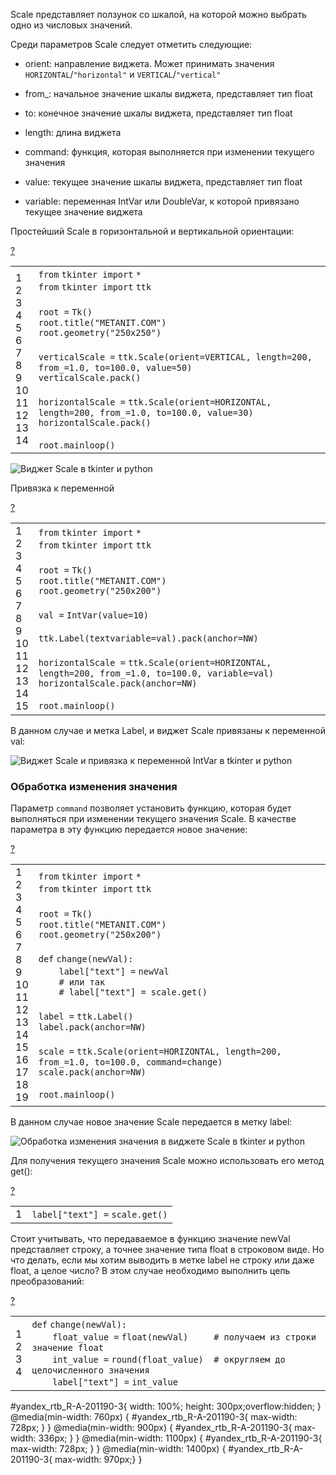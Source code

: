 Scale представляет ползунок со шкалой, на которой можно выбрать одно из числовых значений.

Среди параметров Scale следует отметить следующие:

-   orient: направление виджета. Может принимать значения `HORIZONTAL`/`"horizontal"` и `VERTICAL`/`"vertical"`
    
-   from\_: начальное значение шкалы виджета, представляет тип float
    
-   to: конечное значение шкалы виджета, представляет тип float
    
-   length: длина виджета
    
-   command: функция, которая выполняется при изменении текущего значения
    
-   value: текущее значение шкалы виджета, представляет тип float
    
-   variable: переменная IntVar или DoubleVar, к которой привязано текущее значение виджета
    

Простейший Scale в горизонтальной и вертикальной ориентации:

[?](https://metanit.com/python/tkinter/2.15.php#)

<table border="0" cellpadding="0" cellspacing="0"><tbody><tr><td class="gutter"><div class="line number1 index0 alt2">1</div><div class="line number2 index1 alt1">2</div><div class="line number3 index2 alt2">3</div><div class="line number4 index3 alt1">4</div><div class="line number5 index4 alt2">5</div><div class="line number6 index5 alt1">6</div><div class="line number7 index6 alt2">7</div><div class="line number8 index7 alt1">8</div><div class="line number9 index8 alt2">9</div><div class="line number10 index9 alt1">10</div><div class="line number11 index10 alt2">11</div><div class="line number12 index11 alt1">12</div><div class="line number13 index12 alt2">13</div><div class="line number14 index13 alt1">14</div></td><td class="code"><div class="container"><div class="line number1 index0 alt2"><code class="py keyword">from</code> <code class="py plain">tkinter </code><code class="py keyword">import</code> <code class="py keyword">*</code></div><div class="line number2 index1 alt1"><code class="py keyword">from</code> <code class="py plain">tkinter </code><code class="py keyword">import</code> <code class="py plain">ttk</code></div><div class="line number3 index2 alt2">&nbsp;</div><div class="line number4 index3 alt1"><code class="py plain">root </code><code class="py keyword">=</code> <code class="py plain">Tk()</code></div><div class="line number5 index4 alt2"><code class="py plain">root.title(</code><code class="py string">"METANIT.COM"</code><code class="py plain">)</code></div><div class="line number6 index5 alt1"><code class="py plain">root.geometry(</code><code class="py string">"250x250"</code><code class="py plain">)</code></div><div class="line number7 index6 alt2">&nbsp;</div><div class="line number8 index7 alt1"><code class="py plain">verticalScale </code><code class="py keyword">=</code> <code class="py plain">ttk.Scale(orient</code><code class="py keyword">=</code><code class="py plain">VERTICAL, length</code><code class="py keyword">=</code><code class="py value">200</code><code class="py plain">, from_</code><code class="py keyword">=</code><code class="py value">1.0</code><code class="py plain">, to</code><code class="py keyword">=</code><code class="py value">100.0</code><code class="py plain">, value</code><code class="py keyword">=</code><code class="py value">50</code><code class="py plain">)</code></div><div class="line number9 index8 alt2"><code class="py plain">verticalScale.pack()</code></div><div class="line number10 index9 alt1">&nbsp;</div><div class="line number11 index10 alt2"><code class="py plain">horizontalScale </code><code class="py keyword">=</code> <code class="py plain">ttk.Scale(orient</code><code class="py keyword">=</code><code class="py plain">HORIZONTAL, length</code><code class="py keyword">=</code><code class="py value">200</code><code class="py plain">, from_</code><code class="py keyword">=</code><code class="py value">1.0</code><code class="py plain">, to</code><code class="py keyword">=</code><code class="py value">100.0</code><code class="py plain">, value</code><code class="py keyword">=</code><code class="py value">30</code><code class="py plain">)</code></div><div class="line number12 index11 alt1"><code class="py plain">horizontalScale.pack()</code></div><div class="line number13 index12 alt2">&nbsp;</div><div class="line number14 index13 alt1"><code class="py plain">root.mainloop()</code></div></div></td></tr></tbody></table>

![Виджет Scale в tkinter и python](https://metanit.com/python/tkinter/2.15.php./pics/2.69.png)

Привязка к переменной

[?](https://metanit.com/python/tkinter/2.15.php#)

<table border="0" cellpadding="0" cellspacing="0"><tbody><tr><td class="gutter"><div class="line number1 index0 alt2">1</div><div class="line number2 index1 alt1">2</div><div class="line number3 index2 alt2">3</div><div class="line number4 index3 alt1">4</div><div class="line number5 index4 alt2">5</div><div class="line number6 index5 alt1">6</div><div class="line number7 index6 alt2">7</div><div class="line number8 index7 alt1">8</div><div class="line number9 index8 alt2">9</div><div class="line number10 index9 alt1">10</div><div class="line number11 index10 alt2">11</div><div class="line number12 index11 alt1">12</div><div class="line number13 index12 alt2">13</div><div class="line number14 index13 alt1">14</div><div class="line number15 index14 alt2">15</div></td><td class="code"><div class="container"><div class="line number1 index0 alt2"><code class="py keyword">from</code> <code class="py plain">tkinter </code><code class="py keyword">import</code> <code class="py keyword">*</code></div><div class="line number2 index1 alt1"><code class="py keyword">from</code> <code class="py plain">tkinter </code><code class="py keyword">import</code> <code class="py plain">ttk</code></div><div class="line number3 index2 alt2">&nbsp;</div><div class="line number4 index3 alt1"><code class="py plain">root </code><code class="py keyword">=</code> <code class="py plain">Tk()</code></div><div class="line number5 index4 alt2"><code class="py plain">root.title(</code><code class="py string">"METANIT.COM"</code><code class="py plain">)</code></div><div class="line number6 index5 alt1"><code class="py plain">root.geometry(</code><code class="py string">"250x200"</code><code class="py plain">)</code></div><div class="line number7 index6 alt2">&nbsp;</div><div class="line number8 index7 alt1"><code class="py plain">val </code><code class="py keyword">=</code> <code class="py plain">IntVar(value</code><code class="py keyword">=</code><code class="py value">10</code><code class="py plain">)</code></div><div class="line number9 index8 alt2">&nbsp;</div><div class="line number10 index9 alt1"><code class="py plain">ttk.Label(textvariable</code><code class="py keyword">=</code><code class="py plain">val).pack(anchor</code><code class="py keyword">=</code><code class="py plain">NW)</code></div><div class="line number11 index10 alt2">&nbsp;</div><div class="line number12 index11 alt1"><code class="py plain">horizontalScale </code><code class="py keyword">=</code> <code class="py plain">ttk.Scale(orient</code><code class="py keyword">=</code><code class="py plain">HORIZONTAL, length</code><code class="py keyword">=</code><code class="py value">200</code><code class="py plain">, from_</code><code class="py keyword">=</code><code class="py value">1.0</code><code class="py plain">, to</code><code class="py keyword">=</code><code class="py value">100.0</code><code class="py plain">, variable</code><code class="py keyword">=</code><code class="py plain">val)</code></div><div class="line number13 index12 alt2"><code class="py plain">horizontalScale.pack(anchor</code><code class="py keyword">=</code><code class="py plain">NW)</code></div><div class="line number14 index13 alt1">&nbsp;</div><div class="line number15 index14 alt2"><code class="py plain">root.mainloop()</code></div></div></td></tr></tbody></table>

В данном случае и метка Label, и виджет Scale привязаны к переменной val:

![Виджет Scale и привязка к переменной IntVar в tkinter и python](https://metanit.com/python/tkinter/2.15.php./pics/2.70.png)

### Обработка изменения значения

Параметр `command` позволяет установить функцию, которая будет выполняться при изменении текущего значения Scale. В качестве параметра в эту функцию передается новое значение:

[?](https://metanit.com/python/tkinter/2.15.php#)

<table border="0" cellpadding="0" cellspacing="0"><tbody><tr><td class="gutter"><div class="line number1 index0 alt2">1</div><div class="line number2 index1 alt1">2</div><div class="line number3 index2 alt2">3</div><div class="line number4 index3 alt1">4</div><div class="line number5 index4 alt2">5</div><div class="line number6 index5 alt1">6</div><div class="line number7 index6 alt2">7</div><div class="line number8 index7 alt1">8</div><div class="line number9 index8 alt2">9</div><div class="line number10 index9 alt1">10</div><div class="line number11 index10 alt2">11</div><div class="line number12 index11 alt1">12</div><div class="line number13 index12 alt2">13</div><div class="line number14 index13 alt1">14</div><div class="line number15 index14 alt2">15</div><div class="line number16 index15 alt1">16</div><div class="line number17 index16 alt2">17</div><div class="line number18 index17 alt1">18</div><div class="line number19 index18 alt2">19</div></td><td class="code"><div class="container"><div class="line number1 index0 alt2"><code class="py keyword">from</code> <code class="py plain">tkinter </code><code class="py keyword">import</code> <code class="py keyword">*</code></div><div class="line number2 index1 alt1"><code class="py keyword">from</code> <code class="py plain">tkinter </code><code class="py keyword">import</code> <code class="py plain">ttk</code></div><div class="line number3 index2 alt2">&nbsp;</div><div class="line number4 index3 alt1"><code class="py plain">root </code><code class="py keyword">=</code> <code class="py plain">Tk()</code></div><div class="line number5 index4 alt2"><code class="py plain">root.title(</code><code class="py string">"METANIT.COM"</code><code class="py plain">)</code></div><div class="line number6 index5 alt1"><code class="py plain">root.geometry(</code><code class="py string">"250x200"</code><code class="py plain">)</code></div><div class="line number7 index6 alt2">&nbsp;</div><div class="line number8 index7 alt1"><code class="py keyword">def</code> <code class="py plain">change(newVal):</code></div><div class="line number9 index8 alt2"><code class="py spaces">&nbsp;&nbsp;&nbsp;&nbsp;</code><code class="py plain">label[</code><code class="py string">"text"</code><code class="py plain">] </code><code class="py keyword">=</code> <code class="py plain">newVal</code></div><div class="line number10 index9 alt1"><code class="py spaces">&nbsp;&nbsp;&nbsp;&nbsp;</code><code class="py comments"># или так</code></div><div class="line number11 index10 alt2"><code class="py spaces">&nbsp;&nbsp;&nbsp;&nbsp;</code><code class="py comments"># label["text"] = scale.get()</code></div><div class="line number12 index11 alt1">&nbsp;</div><div class="line number13 index12 alt2"><code class="py plain">label </code><code class="py keyword">=</code> <code class="py plain">ttk.Label()</code></div><div class="line number14 index13 alt1"><code class="py plain">label.pack(anchor</code><code class="py keyword">=</code><code class="py plain">NW)</code></div><div class="line number15 index14 alt2">&nbsp;</div><div class="line number16 index15 alt1"><code class="py plain">scale </code><code class="py keyword">=</code> <code class="py plain">ttk.Scale(orient</code><code class="py keyword">=</code><code class="py plain">HORIZONTAL, length</code><code class="py keyword">=</code><code class="py value">200</code><code class="py plain">, from_</code><code class="py keyword">=</code><code class="py value">1.0</code><code class="py plain">, to</code><code class="py keyword">=</code><code class="py value">100.0</code><code class="py plain">, command</code><code class="py keyword">=</code><code class="py plain">change)</code></div><div class="line number17 index16 alt2"><code class="py plain">scale.pack(anchor</code><code class="py keyword">=</code><code class="py plain">NW)</code></div><div class="line number18 index17 alt1">&nbsp;</div><div class="line number19 index18 alt2"><code class="py plain">root.mainloop()</code></div></div></td></tr></tbody></table>

В данном случае новое значение Scale передается в метку label:

![Обработка изменения значения в виджете Scale в tkinter и python](https://metanit.com/python/tkinter/2.15.php./pics/2.71.png)

Для получения текущего значения Scale можно использовать его метод get():

[?](https://metanit.com/python/tkinter/2.15.php#)

<table border="0" cellpadding="0" cellspacing="0"><tbody><tr><td class="gutter"><div class="line number1 index0 alt2">1</div></td><td class="code"><div class="container"><div class="line number1 index0 alt2"><code class="py plain">label[</code><code class="py string">"text"</code><code class="py plain">] </code><code class="py keyword">=</code> <code class="py plain">scale.get()</code></div></div></td></tr></tbody></table>

Стоит учитывать, что передаваемое в функцию значение newVal представляет строку, а точнее значение типа float в строковом виде. Но что делать, если мы хотим выводить в метке label не строку или даже float, а целое число? В этом случае необходимо выполнить цепь преобразований:

[?](https://metanit.com/python/tkinter/2.15.php#)

<table border="0" cellpadding="0" cellspacing="0"><tbody><tr><td class="gutter"><div class="line number1 index0 alt2">1</div><div class="line number2 index1 alt1">2</div><div class="line number3 index2 alt2">3</div><div class="line number4 index3 alt1">4</div></td><td class="code"><div class="container"><div class="line number1 index0 alt2"><code class="py keyword">def</code> <code class="py plain">change(newVal):</code></div><div class="line number2 index1 alt1"><code class="py spaces">&nbsp;&nbsp;&nbsp;&nbsp;</code><code class="py plain">float_value </code><code class="py keyword">=</code> <code class="py functions">float</code><code class="py plain">(newVal)&nbsp;&nbsp;&nbsp;&nbsp; </code><code class="py comments"># получаем из строки значение float</code></div><div class="line number3 index2 alt2"><code class="py spaces">&nbsp;&nbsp;&nbsp;&nbsp;</code><code class="py plain">int_value </code><code class="py keyword">=</code> <code class="py functions">round</code><code class="py plain">(float_value)&nbsp; </code><code class="py comments"># округляем до целочисленного значения</code></div><div class="line number4 index3 alt1"><code class="py spaces">&nbsp;&nbsp;&nbsp;&nbsp;</code><code class="py plain">label[</code><code class="py string">"text"</code><code class="py plain">] </code><code class="py keyword">=</code> <code class="py plain">int_value</code></div></div></td></tr></tbody></table>

#yandex\_rtb\_R-A-201190-3{ width: 100%; height: 300px;overflow:hidden; } @media(min-width: 760px) { #yandex\_rtb\_R-A-201190-3{ max-width: 728px; } } @media(min-width: 900px) { #yandex\_rtb\_R-A-201190-3{ max-width: 336px; } } @media(min-width: 1100px) { #yandex\_rtb\_R-A-201190-3{ max-width: 728px; } } @media(min-width: 1400px) { #yandex\_rtb\_R-A-201190-3{ max-width: 970px;} }